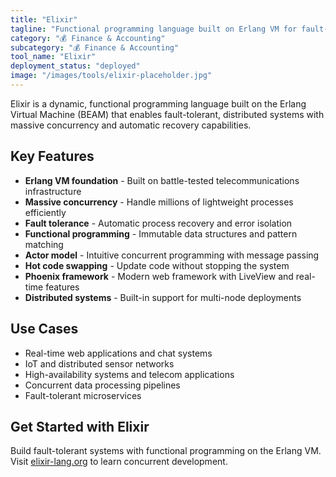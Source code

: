 ```yaml
---
title: "Elixir"
tagline: "Functional programming language built on Erlang VM for fault-tolerant systems"
category: "💰 Finance & Accounting"
subcategory: "💰 Finance & Accounting"
tool_name: "Elixir"
deployment_status: "deployed"
image: "/images/tools/elixir-placeholder.jpg"
---
```

Elixir is a dynamic, functional programming language built on the Erlang Virtual Machine (BEAM) that enables fault-tolerant, distributed systems with massive concurrency and automatic recovery capabilities.

## Key Features

- **Erlang VM foundation** - Built on battle-tested telecommunications infrastructure
- **Massive concurrency** - Handle millions of lightweight processes efficiently
- **Fault tolerance** - Automatic process recovery and error isolation
- **Functional programming** - Immutable data structures and pattern matching
- **Actor model** - Intuitive concurrent programming with message passing
- **Hot code swapping** - Update code without stopping the system
- **Phoenix framework** - Modern web framework with LiveView and real-time features
- **Distributed systems** - Built-in support for multi-node deployments

## Use Cases

- Real-time web applications and chat systems
- IoT and distributed sensor networks
- High-availability systems and telecom applications
- Concurrent data processing pipelines
- Fault-tolerant microservices

## Get Started with Elixir

Build fault-tolerant systems with functional programming on the Erlang VM. Visit [elixir-lang.org](https://elixir-lang.org) to learn concurrent development.